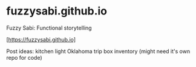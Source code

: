 # fuzzysabi.github.io
Fuzzy Sabi: Functional storytelling

[https://fuzzysabi.github.io]

Post ideas:
kitchen light
Oklahoma trip
box inventory (might need it's own repo for code)
